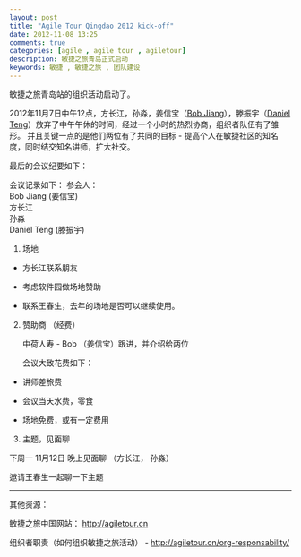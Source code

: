 ```yaml
---
layout: post
title: "Agile Tour Qingdao 2012 kick-off"
date: 2012-11-08 13:25
comments: true
categories: [agile , agile tour , agiletour]
description: 敏捷之旅青岛正式启动
keywords: 敏捷 , 敏捷之旅 , 团队建设
---
```



敏捷之旅青岛站的组织活动启动了。

2012年11月7日中午12点，方长江，孙淼，姜信宝（[Bob Jiang](http://bobjiang.com)），滕振宇（[Daniel
Teng](http://www.danielteng.com)）放弃了中午午休的时间，经过一个小时的热烈协商，组织者队伍有了雏形。
并且关键一点的是他们两位有了共同的目标 - 提高个人在敏捷社区的知名度，同时结交知名讲师，扩大社交。

最后的会议纪要如下：

会议记录如下：
参会人：  
Bob Jiang (姜信宝)  
方长江  
孙淼  
Daniel Teng (滕振宇)


1. 场地

 -  方长江联系朋友

 -  考虑软件园做场地赞助

 -  联系王春生，去年的场地是否可以继续使用。

2. 赞助商 （经费）

	中荷人寿 - Bob （姜信宝）跟进，并介绍给两位

	会议大致花费如下：

 - 讲师差旅费

 - 会议当天水费，零食

 - 场地免费，或有一定费用

3. 主题，见面聊

下周一 11月12日 晚上见面聊 （方长江， 孙淼）

邀请王春生一起聊一下主题

----

其他资源：

敏捷之旅中国网站： http://agiletour.cn

组织者职责（如何组织敏捷之旅活动） - http://agiletour.cn/org-responsability/
